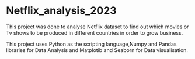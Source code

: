 # Netflix_analysis_2023

This project was done to analyse Netflix dataset to find out which movies or Tv shows to be produced in different countries in order to grow business.

This project uses Python as the scripting language,Numpy and Pandas libraries for Data Analysis and Matplotib and Seaborn for Data visualisation.

